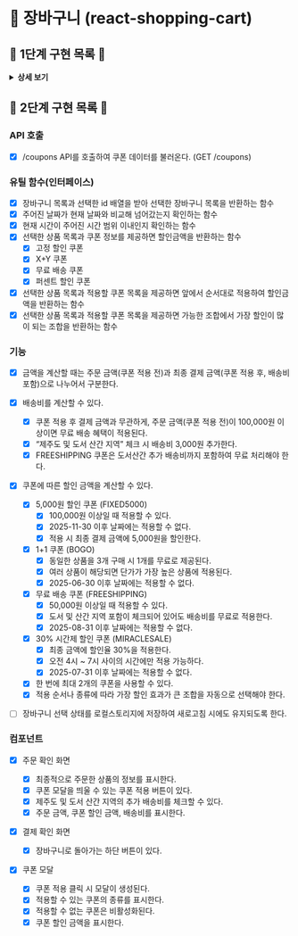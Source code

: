# 🛒 장바구니 (react-shopping-cart)

## 🔮 1단계 구현 목록 🦩

<details><summary><b>상세 보기</b></summary>

### API 호출

- [x] /cart-items API를 호출하여 장바구니 상품 데이터를 불러온다. (GET /cart-items)
- [x] 장바구니 상품의 수량을 변경할 수 있다. (PATCH /cart-items)
- [x] 장바구니에 담긴 상품을 제거할 수 있다. (DELETE /cart-items)

### 기능

- [x] 장바구니 상품 목록을 관리하는 상태를 만든다.
- [x] 선택 여부를 관리하는 상태를 만든다.
  - [x] 개별 카트 상품이 선택됐는지 확인한다.
  - [x] 전체 선택 여부를 확인한다.
- [x] 상품 목록과 선택 여부를 합쳐 주문 금액을 계산한다.
- [x] 주문 금액에 따라 배송비를 계산한다.
- [x] 주문 금액과 배송비를 종합해 총 결제 금액을 계산한다.

### 컴포넌트

- [x] Header
  - [x] Header에 알맞은 콘텐츠가 표시된다.
- [x] Title
  - [x] 현재 몇 종류의 상품이 담겨있는지 표시한다.
- [x] 상품 card
  - [x] 상품 정보 UI
    - [x] 상품 이미지가 뜬다
    - [x] 상품 이름이 뜬다
    - [x] 상품 가격이 뜬다
- [x] 전체 선택
  - [x] 상품이 모두 선택됐을 때 체크가 된다.
  - [x] 상품이 하나라도 선택해제 됐을 때 해제가 된다.
  - [x] 진입 시, 전체 선택이 되어 있다.
  - [x] 전체 선택을 클릭하면 개별 상품이 전부 선택된다.
  - [x] 개별 선택 버튼
    - [x] 진입 시, 선택이 되어 있다.
    - [x] 클릭시 선택을 해제할 수 있다.
    - [x] 전체 선택을 눌렀을 때 선택이 되어야한다
    - [x] 전체 선택을 해제했을떄 선택이 해제되어야 한다.
  - [x] 수량 조절 버튼
    - [x] 버튼을 누르면 장바구니에 담긴 수량이 증가한다
    - [x] 버튼을 누르면 장바구니에 담긴 수량이 감소한다
    - [x] 현재 담긴 수량이 나타난다
  - [x] 삭제 버튼
    - [x] 삭제 버튼을 누르면 상품이 장바구니에서 제거된다.
- [x] 금액 정보
  - [x] 주문 금액
    - [x] 현재 장바구니 목록을 바탕으로 주문금액을 표시한다
  - [x] 배송비
    - [x] 주문 금액이 100,000 이상일 경우 0 원, 아니면 3000원을 표시한다
  - [x] 총 결제 금액
    - [x] 주문 금액 + 배송비를 표시한다.
- [x] 주문 확인 버튼
  - [x] 장바구니에 상품이 하나도 없으면 비활성화
  - [x] 선택된 상품이 없으면 비활성화

</details>

## 🦩 2단계 구현 목록 🦩

### API 호출

- [x] /coupons API를 호출하여 쿠폰 데이터를 불러온다. (GET /coupons)

### 유틸 함수(인터페이스)

- [x] 장바구니 목록과 선택한 id 배열을 받아 선택한 장바구니 목록을 반환하는 함수
- [x] 주어진 날짜가 현재 날짜와 비교해 넘어갔는지 확인하는 함수
- [x] 현재 시간이 주어진 시간 범위 이내인지 확인하는 함수
- [x] 선택한 상품 목록과 쿠폰 정보를 제공하면 할인금액을 반환하는 함수
  - [x] 고정 할인 쿠폰
  - [x] X+Y 쿠폰
  - [x] 무료 배송 쿠폰
  - [x] 퍼센트 할인 쿠폰
- [x] 선택한 상품 목록과 적용할 쿠폰 목록을 제공하면 앞에서 순서대로 적용하여 할인금액을 반환하는 함수
- [x] 선택한 상품 목록과 적용할 쿠폰 목록을 제공하면 가능한 조합에서 가장 할인이 많이 되는 조합을 반환하는 함수

### 기능

- [x] 금액을 계산할 때는 주문 금액(쿠폰 적용 전)과 최종 결제 금액(쿠폰 적용 후, 배송비 포함)으로 나누어서 구분한다.

- [x] 배송비를 계산할 수 있다.

  - [x] 쿠폰 적용 후 결제 금액과 무관하게, 주문 금액(쿠폰 적용 전)이 100,000원 이상이면 무료 배송 혜택이 적용된다.
  - [x] “제주도 및 도서 산간 지역” 체크 시 배송비 3,000원 추가한다.
  - [x] FREESHIPPING 쿠폰은 도서산간 추가 배송비까지 포함하여 무료 처리해야 한다.

- [x] 쿠폰에 따른 할인 금액을 계산할 수 있다.

  - [x] 5,000원 할인 쿠폰 (FIXED5000)
    - [x] 100,000원 이상일 때 적용할 수 있다.
    - [x] 2025-11-30 이후 날짜에는 적용할 수 없다.
    - [x] 적용 시 최종 결제 금액에 5,000원을 할인한다.
  - [x] 1+1 쿠폰 (BOGO)
    - [x] 동일한 상품을 3개 구매 시 1개를 무료로 제공된다.
    - [x] 여러 상품이 해당되면 단가가 가장 높은 상품에 적용된다.
    - [x] 2025-06-30 이후 날짜에는 적용할 수 없다.
  - [x] 무료 배송 쿠폰 (FREESHIPPING)
    - [x] 50,000원 이상일 때 적용할 수 있다.
    - [x] 도서 및 산간 지역 포함이 체크되어 있어도 배송비를 무료로 적용한다.
    - [x] 2025-08-31 이후 날짜에는 적용할 수 없다.
  - [x] 30% 시간제 할인 쿠폰 (MIRACLESALE)
    - [x] 최종 금액에 할인율 30%을 적용한다.
    - [x] 오전 4시 ~ 7시 사이의 시간에만 적용 가능하다.
    - [x] 2025-07-31 이후 날짜에는 적용할 수 없다.
  - [x] 한 번에 최대 2개의 쿠폰을 사용할 수 있다.
  - [x] 적용 순서나 종류에 따라 가장 할인 효과가 큰 조합을 자동으로 선택해야 한다.

- [ ] 장바구니 선택 상태를 로컬스토리지에 저장하여 새로고침 시에도 유지되도록 한다.

### 컴포넌트

- [x] 주문 확인 화면

  - [x] 최종적으로 주문한 상품의 정보를 표시한다.
  - [x] 쿠폰 모달을 띄울 수 있는 쿠폰 적용 버튼이 있다.
  - [x] 제주도 및 도서 산간 지역의 추가 배송비를 체크할 수 있다.
  - [x] 주문 금액, 쿠폰 할인 금액, 배송비를 표시한다.

- [x] 결제 확인 화면

  - [x] 장바구니로 돌아가는 하단 버튼이 있다.

- [x] 쿠폰 모달
  - [x] 쿠폰 적용 클릭 시 모달이 생성된다.
  - [x] 적용할 수 있는 쿠폰의 종류를 표시한다.
  - [x] 적용할 수 없는 쿠폰은 비활성화된다.
  - [x] 쿠폰 할인 금액을 표시한다.
